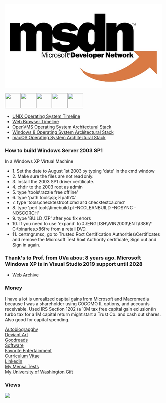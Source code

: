 ![Opensource](/images/msdn-2-logo-png-transparent.jpg)
<!--<meta name="viewport" content="width=device-width, initial-scale=1">
<link rel="stylesheet" href="github-markdown.css">
<link rel="stylesheet" href="css/fontawesome.min.css" />			
<style>
	.markdown-body {
		box-sizing: border-box;
		min-width: 200px;
		max-width: 980px;
		margin: 0 auto;
		padding: 45px;
	}

	@media (max-width: 767px) {
		.markdown-body {
			padding: 15px;
		}
	}
</style>-->		
<img src="https://raw.githubusercontent.com/FortAwesome/Font-Awesome/6.x/svgs/regular/file-word.svg" width="50" height="50"><img src="https://raw.githubusercontent.com/FortAwesome/Font-Awesome/6.x/svgs/brands/deviantart.svg" width="50" height="50"><img src="https://raw.githubusercontent.com/FortAwesome/Font-Awesome/6.x/svgs/brands/goodreads.svg" width="50" height="50"><img src="https://raw.githubusercontent.com/FortAwesome/Font-Awesome/6.x/svgs/brands/windows.svg" width="50" height="50"><img src="https://raw.githubusercontent.com/FortAwesome/Font-Awesome/6.x/svgs/brands/linkedin.svg" width="50" height="50">
 <ul>
  <li><a href="https://upload.wikimedia.org/wikipedia/commons/c/cd/Unix_timeline.en.svg">UNIX Operating System Timeline</a></li>
  <li><a href="https://upload.wikimedia.org/wikipedia/commons/7/74/Timeline_of_web_browsers.svg">Web Browser Timeline</a></li>
  <li><a href="https://upload.wikimedia.org/wikipedia/commons/0/08/Openvms-system-architecture.svg">OpenVMS Operating System Architectural Stack</a></li>
  <li><a href="images/windows-8-winrt-win32-framework-stack.jpg">Windows 8 Operating System Architectural Stack</a></li>
  <li><a href="https://upload.wikimedia.org/wikipedia/commons/f/f2/Diagram_of_Mac_OS_X_architecture.svg">macOS Operating System Architectural Stack</a></li>  
</ul>

### How to build Windows Server 2003 SP1

In a Windows XP Virtual Machine

<ul>
	<li>1. Set the date to August 1st 2003 by typing 'date' in the cmd window</li>
	<li>2. Make sure the files are not read only.</li>
	<li>3. Install the 2003 SP1 driver certificate.</li>
	<li>4. chdir to the 2003 root as admin.</li>
	<li>5. type 'tools\razzle free offline'</li>
	<li>6. type 'path tools\sp;%path%'</li>
	<li>7. type 'tools\checktestroot.cmd and checktestca.cmd'</li>
	<li>8. type 'perl tools\timebuild.pl -NOCLEANBUILD -NOSYNC -NOSCORCH'</li>
	<li>9. type 'BUILD /ZP' after you fix errors</li>
	<li>10. If you need to use 'expand' to X:\ENGLISH\WIN2003\ENT\I386\* C:\binaries.x86fre from a retail DVD.</li>
        <li>11. certmgr.msc, go to Trusted Root Certification Authorities\Certificates and remove the Microsoft Test Root Authority certificate, Sign out and Sign in again.</li>
</ul>

### Thank's to Prof. from UVa about 8 years ago. Microsoft Windows XP is in Visual Studio 2019 support until 2028
<ul>
  <li><a href="https://web.archive.org/web/20010418220512/http://research.microsoft.com/programs/NTSrcLicInfo.asp">Web Archive</a></li>
</ul>

### Money

I have a lot is unrealized capital gains from Microsoft and Macromedia because I was a shareholder using COCOMO II, options, and accounts receivable. Used IRS Section 1202 (a 10M tax free capital gain eclusion)in turbo tax for a 1M capital return might start a Trust Co. and cash out shares. Also good for capital spending.

<a href="docs/Autobiography/Autobiograpghy.pdf">Autobiograpghy</a>
</br>
<a href="https://www.deviantart.com/jdm7dv">Deviant Art</a>
</br>
<a href="https://www.goodreads.com/user/show/72426002-jonathan-moore">Goodreads</a>
</br>
<a href="docs/Software/Software.pdf">Software</a>
</br>
<a href="docs/Entertainment/FavoriteEntertainment.pdf">Favorite Entertainment</a>
</br>
<a href="docs/Jonathan Chapman Moore FRSA.doc">Curriculum Vitae</a>
</br>
<a href="https://www.linkedin.com/in/jdm7dv/">Linkedin</a>
</br>
<a href="https://github.com/jonathanchapmanmoore/My-Mensa-Tests">My Mensa Tests</a>
</br>
<a href="https://github.com/jonathanchapmanmoore/UWA">My University of Washington Gift</a>



### Views
![](https://komarev.com/ghpvc/?username=jonathanchapmanmoore)

		

